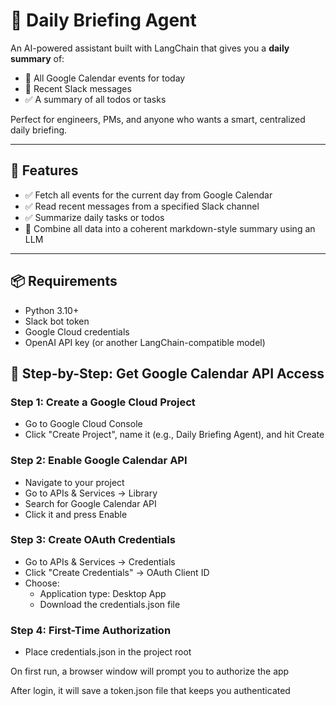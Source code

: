 # 🧠 Daily Briefing Agent

An AI-powered assistant built with LangChain that gives you a **daily summary** of:
- 📅 All Google Calendar events for today
- 💬 Recent Slack messages
- ✅ A summary of all todos or tasks

Perfect for engineers, PMs, and anyone who wants a smart, centralized daily briefing.

---

## 🚀 Features

- ✅ Fetch all events for the current day from Google Calendar
- ✅ Read recent messages from a specified Slack channel
- ✅ Summarize daily tasks or todos
- 🤖 Combine all data into a coherent markdown-style summary using an LLM

---

## 📦 Requirements

- Python 3.10+
- Slack bot token
- Google Cloud credentials
- OpenAI API key (or another LangChain-compatible model)

## 📅 Step-by-Step: Get Google Calendar API Access
### Step 1: Create a Google Cloud Project
- Go to Google Cloud Console
- Click "Create Project", name it (e.g., Daily Briefing Agent), and hit Create

### Step 2: Enable Google Calendar API
- Navigate to your project
- Go to APIs & Services → Library
- Search for Google Calendar API
- Click it and press Enable

### Step 3: Create OAuth Credentials
- Go to APIs & Services → Credentials
- Click "Create Credentials" → OAuth Client ID
- Choose:
    - Application type: Desktop App
    - Download the credentials.json file

### Step 4: First-Time Authorization
- Place credentials.json in the project root

On first run, a browser window will prompt you to authorize the app

After login, it will save a token.json file that keeps you authenticated
